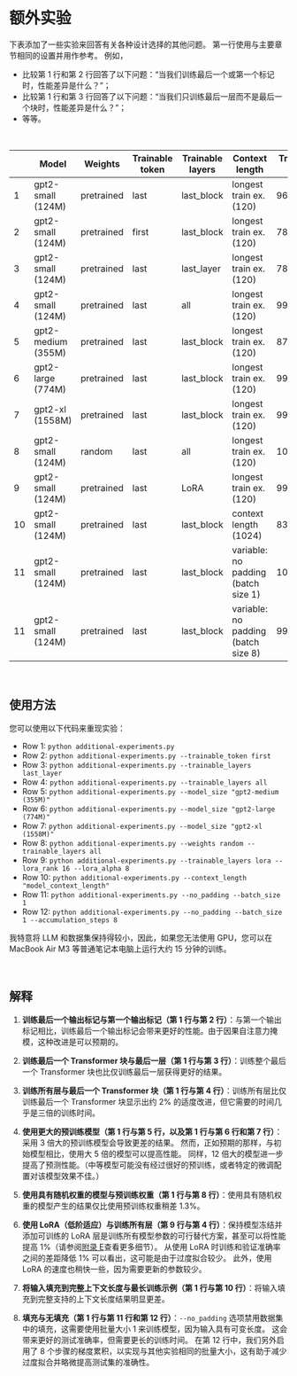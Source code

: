 # 额外实验

下表添加了一些实验来回答有关各种设计选择的其他问题。 第一行使用与主要章节相同的设置并用作参考。
例如，

- 比较第 1 行和第 2 行回答了以下问题：“当我们训练最后一个或第一个标记时，性能差异是什么？”；
- 比较第 1 行和第 3 行回答了以下问题：“当我们只训练最后一层而不是最后一个块时，性能差异是什么？”；
- 等等。

&nbsp;

|      | Model              | Weights    | Trainable token | Trainable layers | Context length          | Training acc | Validation acc | Test acc | Training time | CPU/GPU |
| ---- | ------------------ | ---------- | --------------- | ---------------- | ----------------------- | ------------ | -------------- | -------- | ------------- | ------- |
| 1    | gpt2-small (124M)  | pretrained | last            | last_block       | longest train ex. (120) | 96.63%       | 99.33%         | 95.00%   | 0.28 min      | A100    |
| 2    | gpt2-small (124M)  | pretrained | first           | last_block       | longest train ex. (120) | 78.46%       | 80.54%         | 75.00%   | 0.28 min      | A100    |
| 3    | gpt2-small (124M)  | pretrained | last            | last_layer       | longest train ex. (120) | 78.65%       | 79.87%         | 72.00%   | 0.25 min      | A100    |
| 4    | gpt2-small (124M)  | pretrained | last            | all              | longest train ex. (120) | 99.62%       | 96.64%         | 96.67%   | 0.69 min      | A100    |
| 5    | gpt2-medium (355M) | pretrained | last            | last_block       | longest train ex. (120) | 87.50%       | 91.28%         | 84.67%   | 0.75 min      | A100    |
| 6    | gpt2-large (774M)  | pretrained | last            | last_block       | longest train ex. (120) | 99.52%       | 98.66%         | 96.67%   | 1.50 min      | A100    |
| 7    | gpt2-xl (1558M)    | pretrained | last            | last_block       | longest train ex. (120) | 99.81%       | 99.33%         | 98.33%   | 2.83 min      | A100    |
| 8    | gpt2-small (124M)  | random     | last            | all              | longest train ex. (120) | 100%         | 96.64%         | 93.67%   | 0.69 min      | A100    |
| 9    | gpt2-small (124M)  | pretrained | last            | LoRA             | longest train ex. (120) | 99.52%       | 97.99%         | 97.67%   | 0.75 min      | A100    |
| 10   | gpt2-small (124M)  | pretrained | last            | last_block       | context length (1024)   | 83.08%       | 87.92%         | 78.33%   | 2.46 min      | A100    |
| 11   | gpt2-small (124M)  | pretrained | last            | last_block       | variable: no padding (batch size 1)    | 100.00%      | 98.66%         | 98.00%   | 1.75 min      | A100    |
| 11   | gpt2-small (124M)  | pretrained | last            | last_block       | variable: no padding (batch size 8) | 99.33% | 98.66%         | 98.33% | 1.70 min | A100    |


&nbsp;

## 使用方法

您可以使用以下代码来重现实验：

- Row 1: `python additional-experiments.py`
- Row 2: `python additional-experiments.py --trainable_token first` 
- Row 3: `python additional-experiments.py --trainable_layers last_layer`
- Row 4: `python additional-experiments.py --trainable_layers all`
- Row 5: `python additional-experiments.py --model_size "gpt2-medium (355M)"`
- Row 6: `python additional-experiments.py --model_size "gpt2-large (774M)"`
- Row 7: `python additional-experiments.py --model_size "gpt2-xl (1558M)"`
- Row 8: `python additional-experiments.py --weights random --trainable_layers all`
- Row 9: `python additional-experiments.py --trainable_layers lora --lora_rank 16 --lora_alpha 8`
- Row 10: `python additional-experiments.py --context_length "model_context_length"`
- Row 11: `python additional-experiments.py --no_padding --batch_size 1`
- Row 12: `python additional-experiments.py --no_padding --batch_size 1 --accumulation_steps 8`

我特意将 LLM 和数据集保持得较小，因此，如果您无法使用 GPU，您可以在 MacBook Air M3 等普通笔记本电脑上运行大约 15 分钟的训练。

&nbsp;

## 解释
1. **训练最后一个输出标记与第一个输出标记（第 1 行与第 2 行）**：与第一个输出标记相比，训练最后一个输出标记会带来更好的性能。由于因果自注意力掩模，这种改进是可以预期的。

2. **训练最后一个 Transformer 块与最后一层（第 1 行与第 3 行）**：训练整个最后一个 Transformer 块也比仅训练最后一层获得更好的结果。

3. **训练所有层与最后一个 Transformer 块（第 1 行与第 4 行）**：训练所有层比仅训练最后一个 Transformer 块显示出约 2% 的适度改进，但它需要的时间几乎是三倍的训练时间。

4. **使用更大的预训练模型（第 1 行与第 5 行，以及第 1 行与第 6 行和第 7 行）**：采用 3 倍大的预训练模型会导致更差的结果。 然而，正如预期的那样，与初始模型相比，使用大 5 倍的模型可以提高性能。 同样，12 倍大的模型进一步提高了预测性能。（中等模型可能没有经过很好的预训练，或者特定的微调配置对该模型效果不佳。）

5. **使用具有随机权重的模型与预训练权重（第 1 行与第 8 行）**：使用具有随机权重的模型产生的结果仅比使用预训练权重稍差 1.3%。

6. **使用 LoRA（低阶适应）与训练所有层（第 9 行与第 4 行）**：保持模型冻结并添加可训练的 LoRA 层是训练所有模型参数的可行替代方案，甚至可以将性能提高 1%（请参阅[附录 E](../../appendix-E/01_main-chapter-code/appendix-E.ipynb)查看更多细节）。 从使用 LoRA 时训练和验证准确率之间的差距降低 1% 可以看出，这可能是由于过度拟合较少。 此外，使用 LoRA 的速度也稍快一些，因为需要更新的参数较少。

7. **将输入填充到完整上下文长度与最长训练示例（第 1 行与第 10 行）**：将输入填充到完整支持的上下文长度结果明显更差。

8. **填充与无填充（第 1 行与第 11 行和第 12 行）**：`--no_padding` 选项禁用数据集中的填充，这需要使用批量大小 1 来训练模型，因为输入具有可变长度。 这会带来更好的测试准确率，但需要更长的训练时间。 在第 12 行中，我们另外启用了 8 个步骤的梯度累积，以实现与其他实验相同的批量大小，这有助于减少过度拟合并略微提高测试集的准确性。